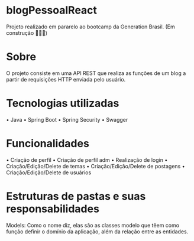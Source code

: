 # blogPessoalReact
Projeto realizado em pararelo ao bootcamp da Generation Brasil.
(Em construção 👨🏽‍💻)

# Sobre
O projeto consiste em uma API REST que realiza as funções de um blog a partir de requisições HTTP enviada pelo usuário.

# Tecnologias utilizadas
• Java
• Spring Boot
• Spring Security
• Swagger

# Funcionalidades
• Criação de perfil
• Criação de perfil adm
• Realização de login
• Criação/Edição/Delete de temas
• Criação/Edição/Delete de postagens
• Criação/Edição/Delete de usuários

# Estruturas de pastas e suas responsabilidades
Models:
Como o nome diz, elas são as classes modelo que têem como função definir o domínio da aplicação, além da relação entre as entidades.
